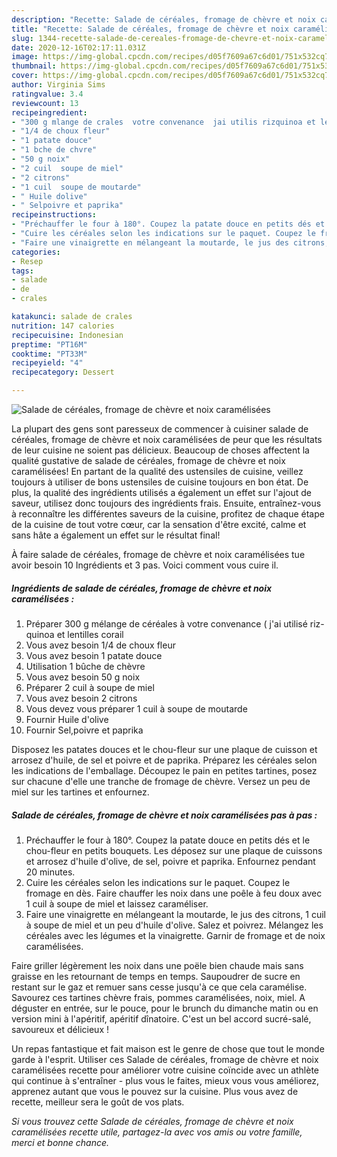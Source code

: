 ```yaml
---
description: "Recette: Salade de céréales, fromage de chèvre et noix caramélisées"
title: "Recette: Salade de céréales, fromage de chèvre et noix caramélisées"
slug: 1344-recette-salade-de-cereales-fromage-de-chevre-et-noix-caramelisees
date: 2020-12-16T02:17:11.031Z
image: https://img-global.cpcdn.com/recipes/d05f7609a67c6d01/751x532cq70/salade-de-cereales-fromage-de-chevre-et-noix-caramelisees-photo-principale-de-la-recette.jpg
thumbnail: https://img-global.cpcdn.com/recipes/d05f7609a67c6d01/751x532cq70/salade-de-cereales-fromage-de-chevre-et-noix-caramelisees-photo-principale-de-la-recette.jpg
cover: https://img-global.cpcdn.com/recipes/d05f7609a67c6d01/751x532cq70/salade-de-cereales-fromage-de-chevre-et-noix-caramelisees-photo-principale-de-la-recette.jpg
author: Virginia Sims
ratingvalue: 3.4
reviewcount: 13
recipeingredient:
- "300 g mlange de crales  votre convenance  jai utilis rizquinoa et lentilles corail"
- "1/4 de choux fleur"
- "1 patate douce"
- "1 bche de chvre"
- "50 g noix"
- "2 cuil  soupe de miel"
- "2 citrons"
- "1 cuil  soupe de moutarde"
- " Huile dolive"
- " Selpoivre et paprika"
recipeinstructions:
- "Préchauffer le four à 180°. Coupez la patate douce en petits dés et le chou-fleur en petits bouquets. Les déposez sur une plaque de cuissons et arrosez d&#39;huile d&#39;olive, de sel, poivre et paprika. Enfournez pendant 20 minutes."
- "Cuire les céréales selon les indications sur le paquet. Coupez le fromage en dès. Faire chauffer les noix dans une poêle à feu doux avec 1 cuil à soupe de miel et laissez caraméliser."
- "Faire une vinaigrette en mélangeant la moutarde, le jus des citrons, 1 cuil à soupe de miel et un peu d&#39;huile d&#39;olive. Salez et poivrez. Mélangez les céréales avec les légumes et la vinaigrette. Garnir de fromage et de noix caramélisées."
categories:
- Resep
tags:
- salade
- de
- crales

katakunci: salade de crales 
nutrition: 147 calories
recipecuisine: Indonesian
preptime: "PT16M"
cooktime: "PT33M"
recipeyield: "4"
recipecategory: Dessert

---
```



![Salade de céréales, fromage de chèvre et noix caramélisées](https://img-global.cpcdn.com/recipes/d05f7609a67c6d01/751x532cq70/salade-de-cereales-fromage-de-chevre-et-noix-caramelisees-photo-principale-de-la-recette.jpg)

La plupart des gens sont paresseux de commencer à cuisiner salade de céréales, fromage de chèvre et noix caramélisées de peur que les résultats de leur cuisine ne soient pas délicieux. Beaucoup de choses affectent la qualité gustative de salade de céréales, fromage de chèvre et noix caramélisées! En partant de la qualité des ustensiles de cuisine, veillez toujours à utiliser de bons ustensiles de cuisine toujours en bon état. De plus, la qualité des ingrédients utilisés a également un effet sur l'ajout de saveur, utilisez donc toujours des ingrédients frais. Ensuite, entraînez-vous à reconnaître les différentes saveurs de la cuisine, profitez de chaque étape de la cuisine de tout votre cœur, car la sensation d'être excité, calme et sans hâte a également un effet sur le résultat final!

<!--inarticleads1-->

À faire salade de céréales, fromage de chèvre et noix caramélisées tue avoir besoin 10 Ingrédients et 3 pas. Voici comment vous cuire il.

##### Ingrédients de salade de céréales, fromage de chèvre et noix caramélisées :

1. Préparer 300 g mélange de céréales à votre convenance ( j&#39;ai utilisé riz-quinoa et lentilles corail
1. Vous avez besoin 1/4 de choux fleur
1. Vous avez besoin 1 patate douce
1. Utilisation 1 bûche de chèvre
1. Vous avez besoin 50 g noix
1. Préparer 2 cuil à soupe de miel
1. Vous avez besoin 2 citrons
1. Vous devez vous préparer 1 cuil à soupe de moutarde
1. Fournir  Huile d&#39;olive
1. Fournir  Sel,poivre et paprika


Disposez les patates douces et le chou-fleur sur une plaque de cuisson et arrosez d&#39;huile, de sel et poivre et de paprika. Préparez les céréales selon les indications de l&#39;emballage. Découpez le pain en petites tartines, posez sur chacune d&#39;elle une tranche de fromage de chèvre. Versez un peu de miel sur les tartines et enfournez. 

<!--inarticleads2-->

##### Salade de céréales, fromage de chèvre et noix caramélisées pas à pas :

1. Préchauffer le four à 180°. Coupez la patate douce en petits dés et le chou-fleur en petits bouquets. Les déposez sur une plaque de cuissons et arrosez d&#39;huile d&#39;olive, de sel, poivre et paprika. Enfournez pendant 20 minutes.
1. Cuire les céréales selon les indications sur le paquet. Coupez le fromage en dès. Faire chauffer les noix dans une poêle à feu doux avec 1 cuil à soupe de miel et laissez caraméliser.
1. Faire une vinaigrette en mélangeant la moutarde, le jus des citrons, 1 cuil à soupe de miel et un peu d&#39;huile d&#39;olive. Salez et poivrez. Mélangez les céréales avec les légumes et la vinaigrette. Garnir de fromage et de noix caramélisées.


Faire griller légèrement les noix dans une poële bien chaude mais sans graisse en les retournant de temps en temps. Saupoudrer de sucre en restant sur le gaz et remuer sans cesse jusqu&#39;à ce que cela caramélise. Savourez ces tartines chèvre frais, pommes caramélisées, noix, miel. A déguster en entrée, sur le pouce, pour le brunch du dimanche matin ou en version mini à l&#39;apéritif, apéritif dînatoire. C&#39;est un bel accord sucré-salé, savoureux et délicieux ! 

<!--inarticleads1-->

<p>
Un repas fantastique et fait maison est le genre de chose que tout le monde garde à l'esprit. Utiliser ces Salade de céréales, fromage de chèvre et noix caramélisées recette pour améliorer votre cuisine coïncide avec un athlète qui continue à s'entraîner - plus vous le faites, mieux vous vous améliorez, apprenez autant que vous le pouvez sur la cuisine. Plus vous avez de recette, meilleur sera le goût de vos plats.
</p>

<p>
<i>Si vous trouvez cette Salade de céréales, fromage de chèvre et noix caramélisées recette utile, partagez-la avec vos amis ou votre famille, merci et bonne chance.</i>
</p>
